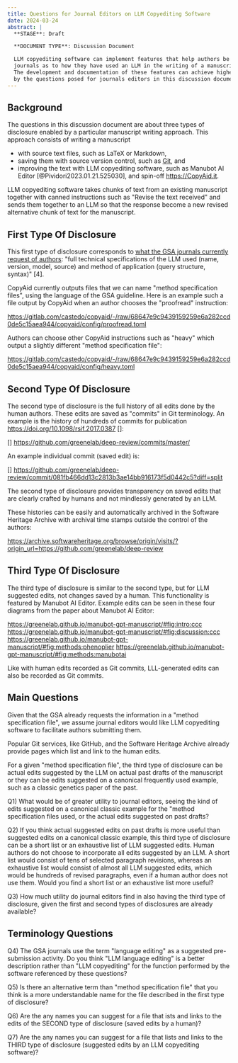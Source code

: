```yaml
---
title: Questions for Journal Editors on LLM Copyediting Software
date: 2024-03-24
abstract: |
  **STAGE**: Draft

  **DOCUMENT TYPE**: Discussion Document

  LLM copyediting software can implement features that help authors be more transparent to
  journals as to how they have used an LLM in the writing of a manuscript.
  The development and documentation of these features can achieve higher utility if guided
  by the questions posed for journals editors in this discussion document.
---
```


Background
----------

The questions in this discussion document are about three types of disclosure enabled by a particular
manuscript writing approach. This approach consists of writing a manuscript

* with source text files, such as LaTeX or Markdown,
* saving them with source version control, such as [Git](https://en.wikipedia.org/wiki/Git), and
* improving the text with LLM copyediting software,
  such as Manubot AI Editor [@Pividori2023.01.21.525030],
  and spin-off <https://CopyAid.it>.

LLM copyediting software takes chunks of text from an existing manuscript
together with canned instructions such as "Revise the text received" and sends them
together to an LLM so that the response become a new revised alternative chunk of text
for the manuscript.


First Type Of Disclosure
------------------------

This first type of disclosure corresponds to
[what the GSA journals currently request of authors](https://academic.oup.com/genetics/pages/general-instructions):
"full technical specifications of the LLM used (name, version, model, source) and method
of application (query structure, syntax)" [4].

CopyAid currently outputs files that we can name "method specification files", using the
language of the GSA guideline.
Here is an example such a file output by CopyAid when an author chooses the "proofread"
instruction:

https://gitlab.com/castedo/copyaid/-/raw/68647e9c9439159259e6a282ccd0de5c15aea944/copyaid/config/proofread.toml

Authors can choose other CopyAid instructions such as "heavy" which output a slightly
different "method specification file":

https://gitlab.com/castedo/copyaid/-/raw/68647e9c9439159259e6a282ccd0de5c15aea944/copyaid/config/heavy.toml


Second Type Of Disclosure
-------------------------

The second type of disclosure is the full history of all edits done by the human authors. These edits
are saved as "commits" in Git terminology. An example is the history of hundreds of
commits for publication https://doi.org/10.1098/rsif.2017.0387 []:

[] https://github.com/greenelab/deep-review/commits/master/

An example individual commit (saved edit) is:

[] https://github.com/greenelab/deep-review/commit/081fb466dd13c2813b3ae14bb916173f5d0442c5?diff=split

The second type of disclosure provides transparency on saved edits that are clearly
crafted by humans and not mindlessly generated by an LLM.

These histories can be easily and automatically archived in the Software Heritage
Archive with archival time stamps outside the control of the authors:

https://archive.softwareheritage.org/browse/origin/visits/?origin_url=https://github.com/greenelab/deep-review


Third Type Of Disclosure
------------------------

The third type of disclosure is similar to the second type, but for LLM suggested edits,
not changes saved by a human. 
This functionality is featured by Manubot AI Editor. Example edits can be seen in these four
diagrams from the paper about Manubot AI Editor:

https://greenelab.github.io/manubot-gpt-manuscript/#fig:intro:ccc
https://greenelab.github.io/manubot-gpt-manuscript/#fig:discussion:ccc
https://greenelab.github.io/manubot-gpt-manuscript/#fig:methods:phenoplier
https://greenelab.github.io/manubot-gpt-manuscript/#fig:methods:manubotai

Like with human edits recorded as Git commits, LLL-generated edits can also be recorded
as Git commits.


Main Questions
--------------

Given that the GSA already requests the information in a "method specification file", we
assume journal editors would like LLM copyediting software to facilitate authors
submitting them.

Popular Git services, like GitHub, and the Software Heritage Archive already provide
pages which list and link to the human edits.

For a given "method specification file", the third type of disclosure can be actual edits suggested by the LLM on actual
past drafts of the manuscript or they can be edits suggested on a canonical frequently
used example, such as a classic genetics paper of the past.

Q1) What would be of greater utility to journal editors, seeing the kind of edits
suggested on a canonical classic example for the "method specification files used,
or the actual edits suggested on past drafts?

Q2) If you think actual suggested edits on past drafts is more useful than suggested
edits on a canonical classic example,
this third type of disclosure can be a short list or an exhaustive list of LLM
suggested edits. Human authors do not choose to incorporate all edits suggested by an
LLM. A short list would consist of tens of selected paragraph revisions,
whereas an exhaustive list would consist of almost all LLM suggested edits, which would
be hundreds of revised paragraphs, even if a human author does not use them.
Would you find a short list or an exhaustive list more useful?

Q3) How much utility do journal editors find in also having the third type of
disclosure, given the first and second types of disclosures are already available?


Terminology Questions
---------------------

Q4) The GSA journals use the term "language editing" as a suggested pre-submission
activity. Do you think "LLM language editing" is a better description rather than "LLM
copyediting" for the function performed by the software referenced by these questions?

Q5) Is there an alternative term than "method specification file" that you think
is a more understandable name for the file described in the first type of disclosure?

Q6) Are the any names you can suggest for a file that 
ists and links to the edits of the SECOND type of disclosure (saved edits by a human)?

Q7) Are the any names you can suggest for a file that lists and links to the THIRD type
of disclosure (suggested edits by an LLM copyediting software)?
